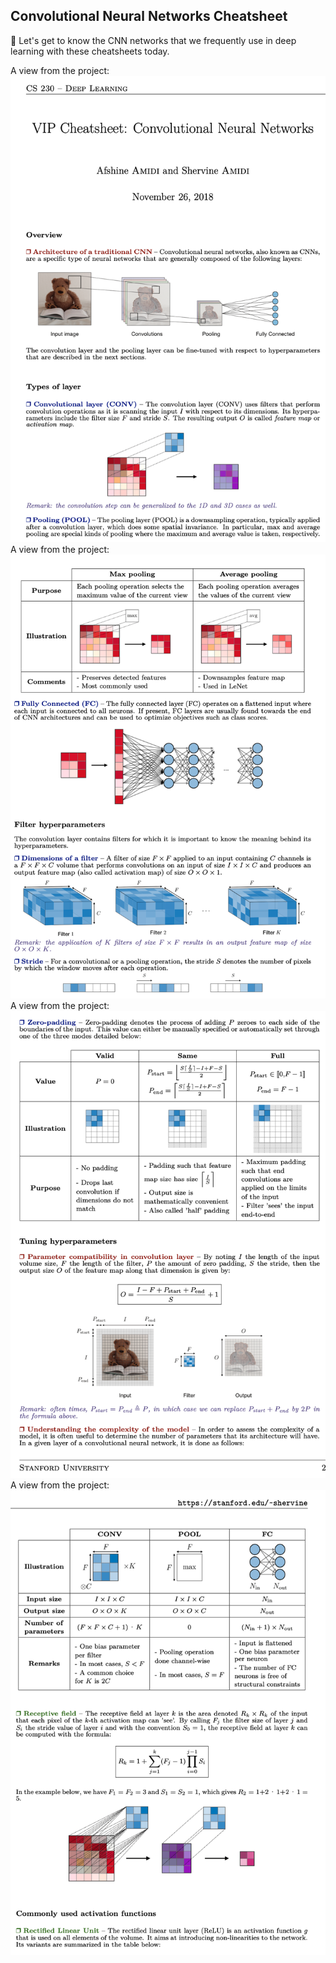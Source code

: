 ## Convolutional Neural Networks Cheatsheet

🔺 Let's get to know the CNN networks that we frequently use in deep learning with these cheatsheets today.

A view from the project: ![Pooling](Page1.png "Page1")
A view from the project: ![Fully Connected](Page2.png "Page2")
A view from the project: ![Tuning hyperparameters](Page3.png "Page3")
A view from the project: ![ReLU](Page4.png "Page4")
